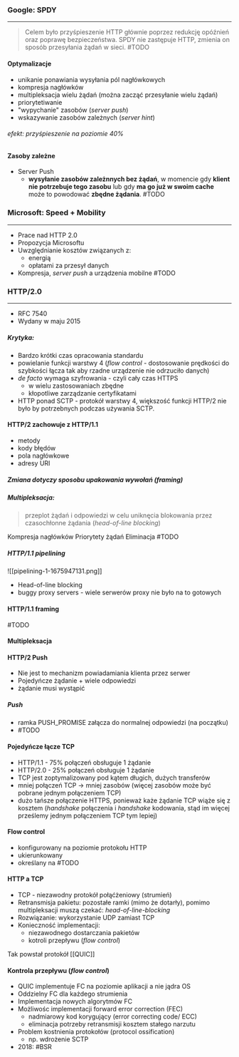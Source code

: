 ### Google: SPDY
---
> Celem było przyśpieszenie HTTP głównie poprzez redukcję opóźnień oraz poprawę bezpieczeństwa. SPDY nie zastępuje HTTP, zmienia on sposób przesyłania żądań w sieci.
> #TODO 

#### Optymalizacje
- unikanie ponawiania wysyłania pól nagłówkowych
- kompresja nagłówków
- multipleksacja wielu żądań (można zacząć przesyłanie wielu żądań)
- priorytetiwanie
- "wypychanie" zasobów (_server push_)
- wskazywanie zasobów zależnych (_server hint_)
###### efekt: przyśpieszenie na poziomie 40%

#### Zasoby zależne
- Server Push
	- **wysyłanie zasobów zależnnych bez żądań**, w momencie gdy **klient nie potrzebuje tego zasobu** lub gdy **ma go już w swoim cache** może to powodować **zbędne żądania**.
	#TODO 

### Microsoft: Speed + Mobility
---
- Prace nad HTTP 2.0
- Propozycja Microsoftu
- Uwzględnianie kosztów związanych z:
	- energią
	- opłatami za przesył danych
- Kompresja, _server push_ a urządzenia mobilne #TODO 

### HTTP/2.0
---
- RFC 7540
- Wydany w maju 2015
##### Krytyka:
 - Bardzo krótki czas opracowania standardu
 - powielanie funkcji warstwy 4 (_flow control_ - dostosowanie prędkości do szybkości łącza tak aby rzadne urządzenie nie odrzuciło danych)
 - _de facto_ wymaga szyfrowania - czyli cały czas HTTPS
	 - w wielu zastosowaniach zbędne
	 - kłopotliwe zarządzanie certyfikatami
 - HTTP ponad SCTP - protokół warstwy 4, większość funkcji HTTP/2 nie było by potrzebnych podczas używania SCTP.

#### HTTP/2 zachowuje z HTTP/1.1
- metody
- kody błędów
- pola nagłówkowe
- adresy URI
##### Zmiana dotyczy sposobu upakowania wywołań (_framing_)
##### Multipleksacja:
> przeplot żądań i odpowiedzi w celu uniknęcia blokowania przez czasochłonne żądania (_head-of-line blocking_)

Kompresja nagłówków
Priorytety żądań
Eliminacja
#TODO

##### HTTP/1.1 pipelining
![[pipelining-1-1675947131.png]]

- Head-of-line blocking
- buggy proxy servers - wiele serwerów proxy nie było na to gotowych

#### HTTP/1.1 framing
#TODO 

#### Multipleksacja


#### HTTP/2 Push
- Nie jest to mechanizm powiadamiania klienta przez serwer
- Pojedyńcze żądanie + wiele odpowiedzi
- żądanie musi wystąpić
##### Push
- ramka PUSH_PROMISE załącza do normalnej odpowiedzi (na początku)
- #TODO 

#### Pojedyńcze łącze TCP
- HTTP/1.1 - 75% połączeń obsługuje 1 żądanie
- HTTP/2.0 - 25% połączeń obsługuje 1 żądanie
- TCP jest zoptymalizowany pod kątem długich, dużych transferów
- mniej połączeń TCP -> mniej zasobów (więcej zasobów może być pobrane jednym połączeniem TCP)
- dużo tańsze połączenie HTTPS, ponieważ każe żądanie TCP wiąże się z kosztem (_handshake_ połączenia i _handshake_ kodowania, stąd im więcej prześlemy jednym połączeniem TCP tym lepiej)

#### Flow control
- konfigurowany na poziomie protokołu HTTP
- ukierunkowany
- określany na #TODO 

#### HTTP a TCP
- TCP - niezawodny protokół połąćżeniowy (strumień)
- Retransmisja pakietu: pozostałe ramki (mimo że dotarły), pomimo multipleksacji muszą czekać: _head-of-line-blocking_
- Rozwiązanie: wykorzystanie UDP zamiast TCP
- Konieczność implementacji:
	- niezawodnego dostarczania pakietów
	- kotroli przepływu (_flow control_)

Tak powstał protokół [[QUIC]]

#### Kontrola przepływu (_flow control_)
- QUIC implementuje FC na poziomie aplikacji a nie jądra OS
- Oddzielny FC dla każdego strumienia
- Implementacja nowych algorytmów FC
- Możliwośc implementacji forward error correction (FEC)
	- nadmiarowy kod korygujący (error correcting code/ ECC)
	- eliminacja potrzeby retransmisji kosztem stałego narzutu
- Problem kostnienia protokołów (protocol ossification)
	- np. wdrożenie SCTP
- 2018: #BSR 

